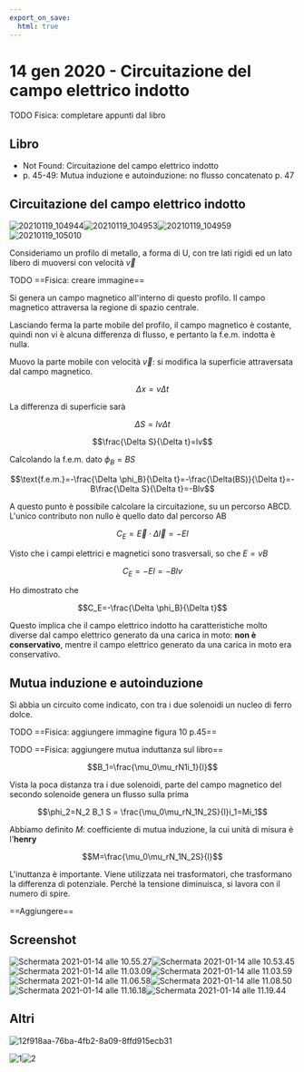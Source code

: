 ```yaml
---
export_on_save:
  html: true
---
```


# 14 gen 2020 - Circuitazione del campo elettrico indotto
TODO Fisica: completare appunti dal libro
## Libro

- Not Found: Circuitazione del campo elettrico indotto
- p. 45-49: Mutua induzione e autoinduzione: no flusso concatenato p. 47

## Circuitazione del campo elettrico indotto

![20210119_104944](/assets/20210119_104944.jpg)![20210119_104953](/assets/20210119_104953.jpg)![20210119_104959](/assets/20210119_104959.jpg)![20210119_105010](/assets/20210119_105010.jpg)

Consideriamo un profilo di metallo, a forma di U, con tre lati rigidi ed un lato libero di muoversi con velocità $\vec{v}$

TODO ==Fisica: creare immagine==

Si genera un campo magnetico all'interno di questo profilo. Il campo magnetico attraversa la regione di spazio centrale.

Lasciando ferma la parte mobile del profilo, il campo magnetico è costante, quindi non vi è alcuna differenza di flusso, e pertanto la f.e.m. indotta è nulla.

Muovo la parte mobile con velocità $\vec{v}$: si modifica la superficie attraversata dal campo magnetico.

$$\Delta x = v \Delta t$$

La differenza di superficie sarà

$$\Delta S = l v \Delta t$$

$$\frac{\Delta S}{\Delta t}=lv$$

Calcolando la f.e.m. dato $\phi_B=B S$

$$\text{f.e.m.}=-\frac{\Delta \phi_B}{\Delta t}=-\frac{\Delta(BS)}{\Delta t}=-B\frac{\Delta S}{\Delta t}=-Blv$$

A questo punto è possibile calcolare la circuitazione, su un percorso ABCD. L'unico contributo non nullo è quello dato dal percorso AB

$$C_E=\vec{E}\cdot\Delta \vec{l}=-El$$

Visto che i campi elettrici e magnetici sono trasversali, so che $E=vB$

$$C_E=-El=-Blv$$

Ho dimostrato che

$$C_E=-\frac{\Delta \phi_B}{\Delta t}$$

Questo implica che il campo elettrico indotto ha caratteristiche molto diverse dal campo elettrico generato da una carica in moto: **non è conservativo**, mentre il campo elettrico generato da una carica in moto era conservativo.

## Mutua induzione e autoinduzione

Si abbia un circuito come indicato, con tra i due solenoidi un nucleo di ferro dolce.

TODO ==Fisica: aggiungere immagine figura 10 p.45==

TODO ==Fisica: aggiungere mutua induttanza sul libro==

$$B_1=\frac{\mu_0\mu_rN1i_1}{l}$$

Vista la poca distanza tra i due solenoidi, parte del campo magnetico del secondo solenoide genera un flusso sulla prima

$$\phi_2=N_2 B_1 S = \frac{\mu_0\mu_rN_1N_2S}{l}i_1=Mi_1$$

Abbiamo definito $M$: coefficiente di mutua induzione, la cui unità di misura è l'**henry**

$$M=\frac{\mu_0\mu_rN_1N_2S}{l}$$

L'inuttanza è importante. Viene utilizzata nei trasformatori, che trasformano la differenza di potenziale. Perché la tensione diminuisca, si lavora con il numero di spire.

==Aggiungere==

## Screenshot

![Schermata 2021-01-14 alle 10.55.27](/assets/Schermata%202021-01-14%20alle%2010.55.27.png)![Schermata 2021-01-14 alle 10.53.45](/assets/Schermata%202021-01-14%20alle%2010.53.45.png)![Schermata 2021-01-14 alle 11.03.09](/assets/Schermata%202021-01-14%20alle%2011.03.09.png)![Schermata 2021-01-14 alle 11.03.59](/assets/Schermata%202021-01-14%20alle%2011.03.59.png)![Schermata 2021-01-14 alle 11.06.58](/assets/Schermata%202021-01-14%20alle%2011.06.58.png)![Schermata 2021-01-14 alle 11.08.50](/assets/Schermata%202021-01-14%20alle%2011.08.50.png)![Schermata 2021-01-14 alle 11.16.18](/assets/Schermata%202021-01-14%20alle%2011.16.18.png)![Schermata 2021-01-14 alle 11.19.44](/assets/Schermata%202021-01-14%20alle%2011.19.44.png)

## Altri

![12f918aa-76ba-4fb2-8a09-8ffd915ecb31](/assets/12f918aa-76ba-4fb2-8a09-8ffd915ecb31.jpg)

![1](/assets/1.jpg)![2](/assets/2.jpg)
